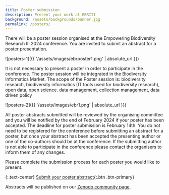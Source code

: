 ```yaml
---
title: Poster submission
description: Present your work at EBRIII
background: /assets/backgrounds/banner.jpg
permalink: /posters/
---
```


There will be a poster session organised at the Empowering Biodiversity Research III 2024 conference. You are invited to submit an abstract for a poster presentation. 

![posters-1]({{ '/assets/images/ebrposter1.png' | absolute_url }})

It is not necessary to present a poster in order to participate in the conference. The poster session will be integrated in the Biodiversity Informatics Market. The scope of the Poster session is: biodiversity research, biodiversity informatics (IT tools used for biodiversity research), open data, open science. data management, collection management, data driven policy

![posters-2]({{ '/assets/images/ebr1.png' | absolute_url }})

All poster abstracts submitted will be reviewed by the organising committee and you will be notified by the end of February 2024 if your poster has been accepted. The deadline for poster submission is February 14th.
You do not need to be registered for the conference before submitting an abstract for a poster, but once your abstract has been accepted the presenting author or one of the co-authors should be at the conference.
If the submitting author is not able to participate in the conference please contact the organisers to inform them of any changes. 


Please complete the submission process for each poster you would like to present.

{:.text-center}
[Submit your poster abstract](https://forms.gle/v4H9UHLpRMUAU4Y26){:.btn .btn-primary}

Abstracts will be published on our [Zenodo community page](https://zenodo.org/communities/empoweringbiodiversityresearch).
